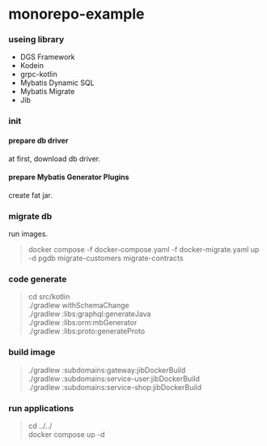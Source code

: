 # monorepo-example

### useing library
- DGS Framework
- Kodein
- grpc-kotlin
- Mybatis Dynamic SQL
- Mybatis Migrate
- Jib

### init
#### prepare db driver
at first, download db driver.

#### prepare Mybatis Generator Plugins
create fat jar.

### migrate db
run images.
> docker compose -f docker-compose.yaml -f docker-migrate.yaml up -d pgdb migrate-customers migrate-contracts

### code generate 
> cd src/kotlin  
./gradlew withSchemaChange  
./gradlew :libs:graphql:generateJava  
./gradlew :libs:orm:mbGenerator  
./gradlew :libs:proto:generateProto

### build image
> ./gradlew :subdomains:gateway:jibDockerBuild  
./gradlew :subdomains:service-user:jibDockerBuild  
./gradlew :subdomains:service-shop:jibDockerBuild

### run applications
> cd ../../  
docker compose up -d
